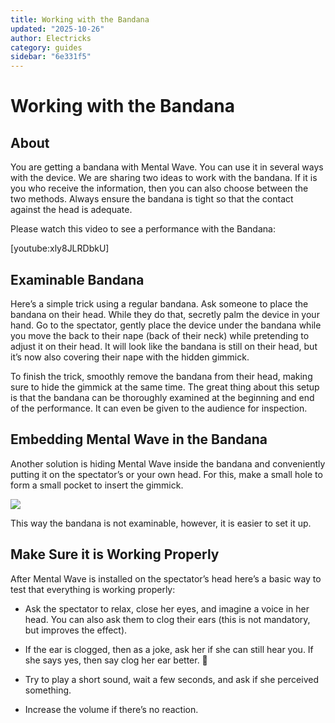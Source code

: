 ```yaml
---
title: Working with the Bandana
updated: "2025-10-26"
author: Electricks
category: guides
sidebar: "6e331f5"
---
```


# Working with the Bandana

## About

You are getting a bandana with Mental Wave. You can use it in several ways with the device. We are sharing two ideas to work with the bandana. If it is you who receive the information, then you can also choose between the two methods. Always ensure the bandana is tight so that the contact against the head is adequate.

Please watch this video to see a performance with the Bandana:

[youtube:xly8JLRDbkU]

## Examinable Bandana

Here’s a simple trick using a regular bandana. Ask someone to place the bandana on their head. While they do that, secretly palm the device in your hand. Go to the spectator, gently place the device under the bandana while you move the back to their nape (back of their neck) while pretending to adjust it on their head. It will look like the bandana is still on their head, but it’s now also covering their nape with the hidden gimmick.

To finish the trick, smoothly remove the bandana from their head, making sure to hide the gimmick at the same time. The great thing about this setup is that the bandana can be thoroughly examined at the beginning and end of the performance. It can even be given to the audience for inspection.

## Embedding Mental Wave in the Bandana

Another solution is hiding Mental Wave inside the bandana and conveniently putting it on the spectator’s or your own head. For this, make a small hole to form a small pocket to insert the gimmick.

![](https://electricks.info/wp-content/uploads/2023/07/bandana-pocket.png)

This way the bandana is not examinable, however, it is easier to set it up.

## Make Sure it is Working Properly

After Mental Wave is installed on the spectator’s head here’s a basic way to test that everything is working properly:

- Ask the spectator to relax, close her eyes, and imagine a voice in her head. You can also ask them to clog their ears (this is not mandatory, but improves the effect).

- If the ear is clogged, then as a joke, ask her if she can still hear you. If she says yes, then say clog her ear better. 🙂

- Try to play a short sound, wait a few seconds, and ask if she perceived something.

- Increase the volume if there’s no reaction.